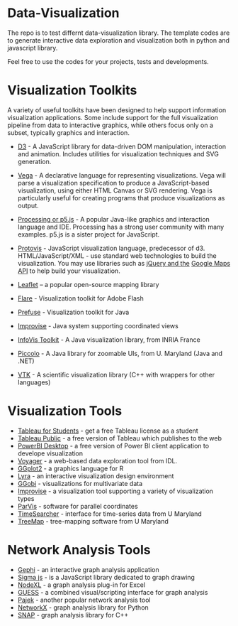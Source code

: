 # Data-Visualization

The repo is to test differnt data-visualization library. The template codes are to generate interactive data exploration and visualization both in python and javascript library.

Feel free to use the codes for your projects, tests and developments. 

# Visualization Toolkits

A variety of useful toolkits have been designed to help support information visualization applications. Some include support for the full visualization pipeline from data to interactive graphics, while others focus only on a subset, typically graphics and interaction.

- [D3](https://github.com/d3/d3) - A JavaScript library for data-driven DOM manipulation, interaction and animation. Includes utilities for visualization techniques and SVG generation.

- [Vega](https://vega.github.io/vega/) - A declarative language for representing visualizations. Vega will parse a visualization specification to produce a JavaScript-based visualization, using either HTML Canvas or SVG rendering. Vega is particularly useful for creating programs that produce visualizations as output.

- [Processing or p5.js](http://p5js.org/) - A popular Java-like graphics and interaction language and IDE. Processing has a strong user community with many examples. p5.js is a sister project for JavaScript.

- [Protovis](http://protovis.org/) - JavaScript visualization language, predecessor of d3.
HTML/JavaScript/XML - use standard web technologies to build the visualization. You may use libraries such as [jQuery and the](jquery.com) [Google Maps API](https://developers.google.com/maps/) to help build your visualization.

- [Leaflet](http://leafletjs.com/) – a popular open-source mapping library

- [Flare](http://flare.prefuse.org/) - Visualization toolkit for Adobe Flash

- [Prefuse](http://prefuse.org/) - Visualization toolkit for Java

- [Improvise](http://www.cs.ou.edu/~weaver/improvise/) - Java system supporting coordinated views

- [InfoVis Toolkit](http://www.cs.ou.edu/~weaver/improvise/) - A Java visualization library, from INRIA France

- [Piccolo](http://www.piccolo2d.org/) - A Java library for zoomable UIs, from U. Maryland (Java and .NET)

- [VTK](http://www.vtk.org/) - A scientific visualization library (C++ with wrappers for other languages)

# Visualization Tools

- [Tableau for Students](http://www.tableausoftware.com/student/) - get a free Tableau license as a student
- [Tableau Public](http://www.tableausoftware.com/public/) - a free version of Tableau which publishes to the web
- [PowerBI Desktop](https://powerbi.microsoft.com/en-us/desktop/) - a free version of Power BI client application to develope visualization 
- [Voyager](http://uwdata.github.io/voyager) - a web-based data exploration tool from IDL.
- [GGplot2](http://had.co.nz/ggplot2/) - a graphics language for R
- [Lyra](http://idl.cs.washington.edu/projects/lyra/) - an interactive visualization design environment
- [GGobi](http://www.ggobi.org/) - visualizations for multivariate data
- [Improvise](http://www.cs.ou.edu/~weaver/improvise/) - a visualization tool supporting a variety of visualization types
- [ParVis](http://home.subnet.at/flo/mv/parvis/) - software for parallel coordinates
- [TimeSearcher](http://www.cs.umd.edu/hcil/timesearcher/) - interface for time-series data from U Maryland
- [TreeMap](http://www.cs.umd.edu/hcil/treemap/) - tree-mapping software from U Maryland

# Network Analysis Tools

- [Gephi](http://gephi.org/) - an interactive graph analysis application
- [Sigma js](http://sigmajs.org/) - is a JavaScript library dedicated to graph drawing
- [NodeXL](http://www.codeplex.com/NodeXL) - a graph analysis plug-in for Excel
- [GUESS](http://graphexploration.cond.org/) - a combined visual/scripting interface for graph analysis
- [Pajek](http://pajek.imfm.si/doku.php) - another popular network analysis tool
- [NetworkX](http://networkx.lanl.gov/) - graph analysis library for Python
- [SNAP](http://snap.stanford.edu/) - graph analysis library for C++